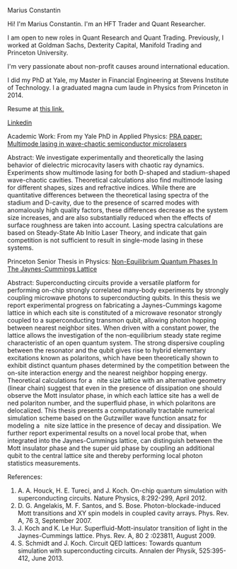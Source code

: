 Marius Constantin

Hi! I'm Marius Constantin. I'm an HFT Trader and Quant Researcher.

I am open to new roles in Quant Research and Quant Trading. Previously, I worked at Goldman Sachs, Dexterity Capital, Manifold Trading and Princeton University.

I'm very passionate about non-profit causes around international education.

I did my PhD at Yale, my Master in Financial Engineering at Stevens Institute of Technology. I a graduated magna cum laude in Physics from Princeton in 2014.

Resume at [this link.](https://drive.google.com/file/d/1tAdqDvFJSv5xHKTK604MMQu9eAX-_8Bj/view?usp=drive_link) 

[Linkedin](https://www.linkedin.com/in/mariusconstantin11/)

Academic Work:
From my Yale PhD in Applied Physics: [PRA paper: Multimode lasing in wave-chaotic semiconductor microlasers](https://arxiv.org/abs/1908.05397)

Abstract: We investigate experimentally and theoretically the lasing behavior of dielectric microcavity lasers with chaotic ray dynamics. Experiments show multimode lasing for both D-shaped and stadium-shaped wave-chaotic cavities. Theoretical calculations also find multimode lasing for different shapes, sizes and refractive indices. While there are quantitative differences between the theoretical lasing spectra of the stadium and D-cavity, due to the presence of scarred modes with anomalously high quality factors, these differences decrease as the system size increases, and are also substantially reduced when the effects of surface roughness are taken into account. Lasing spectra calculations are based on Steady-State Ab Initio Laser Theory, and indicate that gain competition is not sufficient to result in single-mode lasing in these systems.

Princeton Senior Thesis in Physics: [Non-Equilibrium Quantum Phases In The Jaynes-Cummings Lattice](https://drive.google.com/file/d/0B6afjoCKic9EVjhZSEp2Qm85Vm8/view?usp=drive_link&resourcekey=0-uwKBR30J19S0OXFqfCzb8g)

Abstract: Superconducting circuits provide a versatile platform for performing on-chip strongly correlated many-body experiments by strongly coupling microwave photons to superconducting qubits. In this thesis we report experimental progress on fabricating a Jaynes-Cummings kagome lattice in which each site is constituted of a microwave resonator strongly coupled to a superconducting transmon qubit, allowing photon hopping between nearest neighbor sites. When driven with a constant power, the lattice allows the investigation of the non-equilibrium steady state regime characteristic of an open quantum system. The strong dispersive coupling between the resonator and the qubit gives rise to hybrid elementary excitations known as polaritons, which have been theoretically shown to exhibit distinct quantum phases determined by the competition between the on-site interaction energy and the nearest neighbor hopping energy. Theoretical calculations for a  nite size lattice with an alternative geometry (linear chain) suggest that even in the presence of dissipation one should observe the Mott insulator phase, in which each lattice site has a well de ned polariton number, and the superfluid phase, in which polaritons are delocalized. This thesis presents a computationally tractable numerical simulation scheme based on the Gutzwiller wave function ansatz for modeling a  nite size lattice in the presence of decay and dissipation. We further report experimental results on a novel local probe that, when integrated into the Jaynes-Cummings lattice, can distinguish between the Mott insulator phase and the super uid phase by coupling an additional qubit to the central lattice site and thereby performing local photon statistics measurements.

References:
1) A. A. Houck, H. E. Tureci, and J. Koch. On-chip quantum simulation with superconducting circuits. Nature Physics, 8:292-299, April 2012.
2) D. G. Angelakis, M. F. Santos, and S. Bose. Photon-blockade-induced Mott transitions and XY spin models in coupled cavity arrays. Phys. Rev. A, 76 3, September 2007.
3) J. Koch and K. Le Hur. Superfluid-Mott-insulator transition of light in the Jaynes-Cummings lattice. Phys. Rev. A, 80 2 :023811, August 2009.
4) S. Schmidt and J. Koch. Circuit QED lattices: Towards quantum simulation with superconducting circuits. Annalen der Physik, 525:395-412, June 2013.
